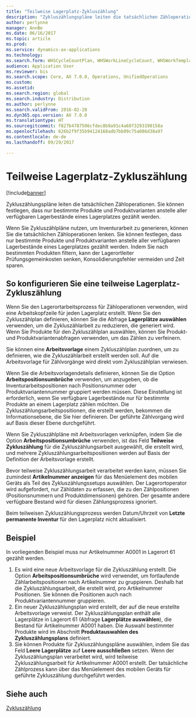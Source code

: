 ```yaml
---
title: "Teilweise Lagerplatz-Zykluszählung"
description: "Zykluszählungspläne leiten die tatsächlichen Zähloperationen. Sie können festlegen, dass nur bestimmte Produkte und Produktvarianten anstelle aller verfügbaren Lagerbestände eines Lagerplatzes gezählt werden."
author: perlynne
manager: AnnBe
ms.date: 06/16/2017
ms.topic: article
ms.prod: 
ms.service: dynamics-ax-applications
ms.technology: 
ms.search.form: WHSCycleCountPlan, WHSWorkLineCycleCount, WHSWorkTemplateLineGroup, WHSWorkTemplateTable
audience: Application User
ms.reviewer: bis
ms.search.scope: Core, AX 7.0.0, Operations, UnifiedOperations
ms.custom: 
ms.assetid: 
ms.search.region: global
ms.search.industry: Distribution
ms.author: perlynne
ms.search.validFrom: 2016-02-28
ms.dyn365.ops.version: AX 7.0.0
ms.translationtype: HT
ms.sourcegitcommit: f827b4787506cfdec8b9a91c4a68f3293190158a
ms.openlocfilehash: 626b2f9f35b94124168adb7bb09c75a086d38a97
ms.contentlocale: de-de
ms.lasthandoff: 09/29/2017

---
```


# <a name="partial-location-cycle-counting"></a>Teilweise Lagerplatz-Zykluszählung

[!include[banner](../includes/banner.md)]


Zykluszählungspläne leiten die tatsächlichen Zähloperationen. Sie können festlegen, dass nur bestimmte Produkte und Produktvarianten anstelle aller verfügbaren Lagerbestände eines Lagerplatzes gezählt werden.

Wenn Sie Zykluszählpläne nutzen, um Inventurarbeit zu generieren, können Sie die tatsächlichen Zähloperationen lenken. Sie können festlegen, dass nur bestimmte Produkte und Produktvarianten anstelle aller verfügbaren Lagerbestände eines Lagerplatzes gezählt werden. Indem Sie nach bestimmten Produkten filtern, kann der Lagerortleiter Prüfungsgemeinkosten senken, Konsolidierungsfehler vermeiden und Zeit sparen.

## <a name="how-to-configure-partial-location-cycle-counting"></a>So konfigurieren Sie eine teilweise Lagerplatz-Zykluszählung
Wenn Sie den Lagerortarbeitsprozess für Zähloperationen verwenden, wird eine Arbeitskopfzeile für jeden Lagerplatz erstellt. Wenn Sie den Zykluszählplan definieren, können Sie die Abfrage **Lagerplätze auswählen** verwenden, um die Zykluszählarbeit zu reduzieren, die generiert wird. Wenn Sie Produkte für den Zykluszählplan auswählen, können Sie Produkt- und Produktvariantenabfragen verwenden, um das Zählen zu verfeinern. 

Sie können eine **Arbeitsvorlage** einem Zykluszählplan zuordnen, um zu definieren, wie die Zykluszählarbeit erstellt werden soll. Auf die Arbeitsvorlage für Zählvorgänge wird direkt vom Zykluszählplan verwiesen. 

Wenn Sie die Arbeitsvorlagendetails definieren, können Sie die Option **Arbeitspositionsumbrüche** verwenden, um anzugeben, ob die Inventurarbeitspositionen nach Positionsnummer oder Produktvariantennummer gruppiert werden müssen. Diese Einstellung ist erforderlich, wenn Sie verfügbare Lagerbestände nur für bestimmte Produkte an einem Lagerplatz zählen möchten. Die Zykluszählungsarbeitspositionen, die erstellt werden, bekommen die Informationsebene, die Sie hier definieren. Der geführte Zählvorgang wird auf Basis dieser Ebene durchgeführt. 

Wenn Sie Zykluszählpläne mit Arbeitsvorlagen verknüpfen, indem Sie die Option **Arbeitspositionsumbrüche** verwenden, ist das Feld **Teilweise Zykluszählung** für die Zykluszählungsarbeit ausgewählt, die erstellt wird, und mehrere Zykluszählungsarbeitspositionen werden auf Basis der Definition der Arbeitsvorlage erstellt. 

Bevor teilweise Zykluszählungsarbeit verarbeitet werden kann, müssen Sie zumindest **Artikelnummer anzeigen** für das Menüelement des mobilen Geräts als Teil des Zykluszählungssetups auswählen. Der Lagerortoperator wird aufgefordert, nur Zähldaten zu erfassen, die zu den Zählpositionen (Positionsnummern und Produktdimensionen) gehören. Der gesamte andere verfügbare Bestand wird für diesen Zählungsprozess ignoriert. 

Beim teilweisen Zykluszählungsprozess werden Datum/Uhrzeit von **Letzte permanente Inventur** für den Lagerplatz nicht aktualisiert.

## <a name="example"></a>Beispiel
In vorliegenden Beispiel muss nur Artikelnummer A0001 in Lagerort 61 gezählt werden.

1.  Es wird eine neue Arbeitsvorlage für die Zykluszählung erstellt. Die Option **Arbeitspositionsumbrüche** wird verwendet, um fortlaufende Zählarbeitspositionen nach Artikelnummer zu gruppieren. Deshalb hat die Zykluszählungsarbeit, die erstellt wird, pro Artikelnummer Positionen. Sie können die Positionen auch nach Produktvariantennummer gruppieren.
2.  Ein neuer Zykluszählungsplan wird erstellt, der auf die neue erstellte Arbeitsvorlage verweist. Der Zykluszählungsplan enthält alle Lagerplätze in Lagerort 61 (Abfrage **Lagerplätze auswählen**), die Bestand für Artikelnummer A0001 haben. Die Auswahl bestimmter Produkte wird im Abschnitt **Produktauswahlen des Zykluszählungsplans** definiert.
3.  Sie können Produkte für Zykluszählungspläne auswählen, indem Sie das Feld **Leere Lagerplätze** auf **Leere ausschließen** setzen. Wenn der Zykluszählungsplan verarbeitet wird, wird teilweise Zykluszählungsarbeit für Artikelnummer A0001 erstellt. Der tatsächliche Zählprozess kann über das Menüelement des mobilen Geräts für geführte Zykluszählung durchgeführt werden.



<a name="see-also"></a>Siehe auch
--------

[Zykluszählung](cycle-counting.md)


